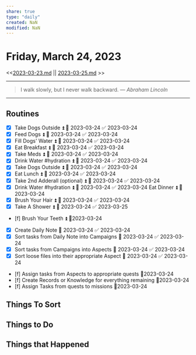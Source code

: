 ```yaml
---
share: true
type: "daily"
created: NaN 
modified: NaN
---
```

# Friday, March 24, 2023
<<[2023-03-23.md](./2023-03-23.md) || [2023-03-25.md](./2023-03-25.md) >>

---

> I walk slowly, but I never walk backward.
> — <cite>Abraham Lincoln</cite>

---

## Routines
- [x] Take Dogs Outside ⏫ 📅 2023-03-24 ✅ 2023-03-24
- [x] Feed Dogs ⏫ 📅 2023-03-24 ✅ 2023-03-24
- [x] Fill Dogs' Water ⏫ 📅 2023-03-24 ✅ 2023-03-24
- [x] Eat Breakfast ⏫ 📅 2023-03-24 ✅ 2023-03-24
- [x] Take Meds ⏫ 📅 2023-03-24 ✅ 2023-03-24
- [x] Drink Water  #hydration ⏫ 📅 2023-03-24 ✅ 2023-03-24
- [x] Take Dogs Outside ⏫ 📅 2023-03-24 ✅ 2023-03-24
- [x] Eat Lunch ⏫ 📅 2023-03-24 ✅ 2023-03-24
- [x] Take 2nd Adderall (optional) ⏫ 📅 2023-03-24 ✅ 2023-03-24
- [x] Drink Water #hydration ⏫ 📅 2023-03-24 ✅ 2023-03-24
Eat Dinner ⏫  📆2023-03-24
- [x] Brush Your Hair ⏫ 📅 2023-03-24 ✅ 2023-03-24
- [x] Take A Shower ⏫ 📅 2023-03-24 ✅ 2023-03-25
- [f] Brush Your Teeth ⏫  📆2023-03-24
- [x] Create Daily Note 📅 2023-03-24 ✅ 2023-03-24
- [x] Sort tasks from Daily Note into Campaigns 📅 2023-03-24 ✅ 2023-03-24
- [x] Sort tasks from Campaigns into Aspects 📅 2023-03-24 ✅ 2023-03-24
- [x] Sort loose files into their appropriate Aspect 📅 2023-03-24 ✅ 2023-03-24
- [f] Assign tasks from Aspects to appropriate quests 📆2023-03-24
- [f] Create Records or Knowledge for everything remaining 📆2023-03-24
- [f] Assign Tasks from quests to missions 📆2023-03-24


## Things To Sort

## Things to Do

## Things that Happened
